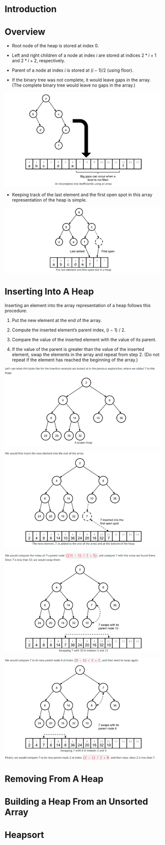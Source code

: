 # Introduction


# Overview

- Root node of the heap is stored at index 0.

- Left and right children of a node at index $i$ are stored at indices $2 * i + 1$ and $2 * i + 2$, respectively.

- Parent of a node at index $i$ is stored at $(i − 1) / 2$ (using floor). 

- If the binary tree was not complete, it would leave gaps in the array. (The complete binary tree would leave no gaps in the array.)

![](incomplete_tree.png)

- Keeping track of the last element and the first open spot in this array representation of the heap is simple. 

![](keeping_track.png)

# Inserting Into A Heap

Inserting an element into the array representation of a heap follows this procedure: 

1. Put the new element at the end of the array.

2. Compute the inserted element’s parent index, (i − 1) / 2.

3. Compare the value of the inserted element with the value of its parent.

4. If the value of the parent is greater than the value of the inserted element, swap the elements in the array and repeat from step 2. (Do not repeat if the element has reached the beginning of the array.)

![](insert_1.png)

![](insert_2.png)

![](insert_3.png)

![](insert_4.png)


# Removing From A Heap

# Building a Heap From an Unsorted Array

# Heapsort